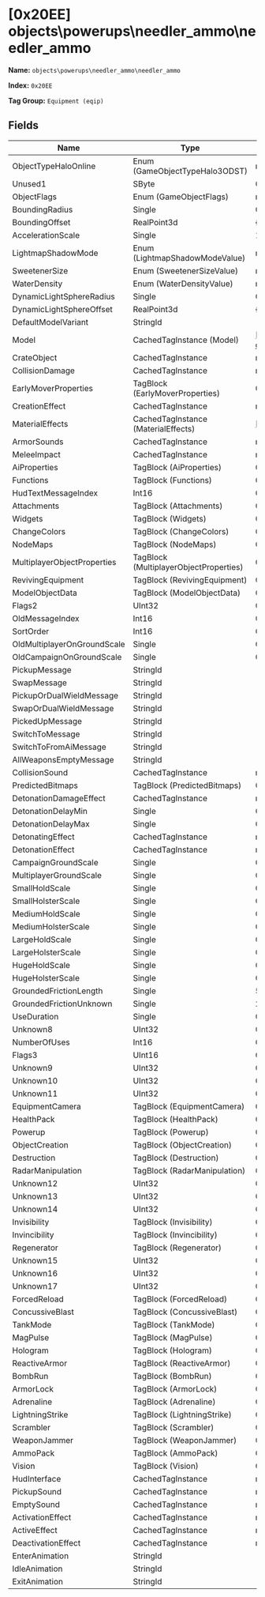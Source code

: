 # [0x20EE] objects\powerups\needler_ammo\needler_ammo

**Name:** ```objects\powerups\needler_ammo\needler_ammo```

**Index:** ```0x20EE```

**Tag Group:** ```Equipment (eqip)```

## Fields

Name	| Type	| Value
---	|---	|---	|
ObjectTypeHaloOnline	|Enum (GameObjectTypeHalo3ODST)	|null
Unused1	|SByte	|0
ObjectFlags	|Enum (GameObjectFlags)	|null
BoundingRadius	|Single	|0.2
BoundingOffset	|RealPoint3d	|{ X: 0, Y: 0, Z: 0 }
AccelerationScale	|Single	|1.5
LightmapShadowMode	|Enum (LightmapShadowModeValue)	|null
SweetenerSize	|Enum (SweetenerSizeValue)	|null
WaterDensity	|Enum (WaterDensityValue)	|null
DynamicLightSphereRadius	|Single	|0
DynamicLightSphereOffset	|RealPoint3d	|{ X: 0, Y: 0, Z: 0 }
DefaultModelVariant	|StringId	|
Model	|CachedTagInstance (Model)	|[[0x2106] objects\powerups\needler_ammo\needler_ammo](../Model/2106.md)
CrateObject	|CachedTagInstance	|null
CollisionDamage	|CachedTagInstance	|null
EarlyMoverProperties	|TagBlock (EarlyMoverProperties)	|0
CreationEffect	|CachedTagInstance	|null
MaterialEffects	|CachedTagInstance (MaterialEffects)	|[[0x1B9D] 0x00001B9D](../MaterialEffects/1B9D.md)
ArmorSounds	|CachedTagInstance	|null
MeleeImpact	|CachedTagInstance	|null
AiProperties	|TagBlock (AiProperties)	|0
Functions	|TagBlock (Functions)	|0
HudTextMessageIndex	|Int16	|0
Attachments	|TagBlock (Attachments)	|0
Widgets	|TagBlock (Widgets)	|0
ChangeColors	|TagBlock (ChangeColors)	|0
NodeMaps	|TagBlock (NodeMaps)	|0
MultiplayerObjectProperties	|TagBlock (MultiplayerObjectProperties)	|0
RevivingEquipment	|TagBlock (RevivingEquipment)	|0
ModelObjectData	|TagBlock (ModelObjectData)	|0
Flags2	|UInt32	|0
OldMessageIndex	|Int16	|0
SortOrder	|Int16	|0
OldMultiplayerOnGroundScale	|Single	|0
OldCampaignOnGroundScale	|Single	|0
PickupMessage	|StringId	|
SwapMessage	|StringId	|
PickupOrDualWieldMessage	|StringId	|
SwapOrDualWieldMessage	|StringId	|
PickedUpMessage	|StringId	|
SwitchToMessage	|StringId	|
SwitchToFromAiMessage	|StringId	|
AllWeaponsEmptyMessage	|StringId	|
CollisionSound	|CachedTagInstance	|null
PredictedBitmaps	|TagBlock (PredictedBitmaps)	|0
DetonationDamageEffect	|CachedTagInstance	|null
DetonationDelayMin	|Single	|0
DetonationDelayMax	|Single	|0
DetonatingEffect	|CachedTagInstance	|null
DetonationEffect	|CachedTagInstance	|null
CampaignGroundScale	|Single	|0
MultiplayerGroundScale	|Single	|0
SmallHoldScale	|Single	|0
SmallHolsterScale	|Single	|0
MediumHoldScale	|Single	|0
MediumHolsterScale	|Single	|0
LargeHoldScale	|Single	|0
LargeHolsterScale	|Single	|0
HugeHoldScale	|Single	|0
HugeHolsterScale	|Single	|0
GroundedFrictionLength	|Single	|5
GroundedFrictionUnknown	|Single	|2
UseDuration	|Single	|0
Unknown8	|UInt32	|0
NumberOfUses	|Int16	|0
Flags3	|UInt16	|0
Unknown9	|UInt32	|0
Unknown10	|UInt32	|0
Unknown11	|UInt32	|0
EquipmentCamera	|TagBlock (EquipmentCamera)	|0
HealthPack	|TagBlock (HealthPack)	|0
Powerup	|TagBlock (Powerup)	|0
ObjectCreation	|TagBlock (ObjectCreation)	|0
Destruction	|TagBlock (Destruction)	|0
RadarManipulation	|TagBlock (RadarManipulation)	|0
Unknown12	|UInt32	|0
Unknown13	|UInt32	|0
Unknown14	|UInt32	|0
Invisibility	|TagBlock (Invisibility)	|0
Invincibility	|TagBlock (Invincibility)	|0
Regenerator	|TagBlock (Regenerator)	|0
Unknown15	|UInt32	|0
Unknown16	|UInt32	|0
Unknown17	|UInt32	|0
ForcedReload	|TagBlock (ForcedReload)	|0
ConcussiveBlast	|TagBlock (ConcussiveBlast)	|0
TankMode	|TagBlock (TankMode)	|0
MagPulse	|TagBlock (MagPulse)	|0
Hologram	|TagBlock (Hologram)	|0
ReactiveArmor	|TagBlock (ReactiveArmor)	|0
BombRun	|TagBlock (BombRun)	|0
ArmorLock	|TagBlock (ArmorLock)	|0
Adrenaline	|TagBlock (Adrenaline)	|0
LightningStrike	|TagBlock (LightningStrike)	|0
Scrambler	|TagBlock (Scrambler)	|0
WeaponJammer	|TagBlock (WeaponJammer)	|0
AmmoPack	|TagBlock (AmmoPack)	|0
Vision	|TagBlock (Vision)	|0
HudInterface	|CachedTagInstance	|null
PickupSound	|CachedTagInstance	|null
EmptySound	|CachedTagInstance	|null
ActivationEffect	|CachedTagInstance	|null
ActiveEffect	|CachedTagInstance	|null
DeactivationEffect	|CachedTagInstance	|null
EnterAnimation	|StringId	|
IdleAnimation	|StringId	|
ExitAnimation	|StringId	|


